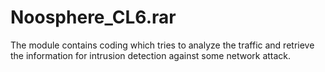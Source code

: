 # Noosphere_CL6.rar

The module contains coding which tries to analyze the traffic and retrieve the information for intrusion detection against some network attack. 
